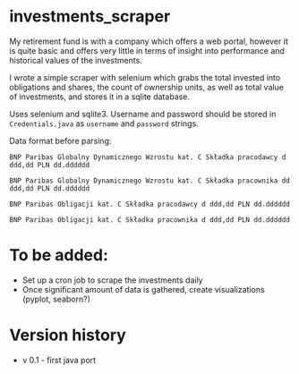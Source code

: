 # investments_scraper

My retirement fund is with a company which offers a web portal, however it is quite basic and offers very little in terms of insight into performance and historical values of the investments.

I wrote a simple scraper with selenium which grabs the total invested into obligations and shares, the count of ownership units, as well as total value of investments, and stores it in a sqlite database. 

Uses selenium and sqlite3. Username and password should be stored in `Credentials.java` as `username` and `password` strings.

Data format before parsing:

`BNP Paribas Globalny Dynamicznego Wzrostu kat. C Składka pracodawcy d ddd,dd PLN dd.dddddd`

`BNP Paribas Globalny Dynamicznego Wzrostu kat. C Składka pracownika dd ddd,dd PLN dd.dddddd`

`BNP Paribas Obligacji kat. C Składka pracodawcy d ddd,dd PLN dd.dddddd`

`BNP Paribas Obligacji kat. C Składka pracownika d ddd,dd PLN dd.dddddd`



# To be added:

* Set up a cron job to scrape the investments daily
* Once significant amount of data is gathered, create visualizations (pyplot, seaborn?)


# Version history

* v 0.1 - first java port
